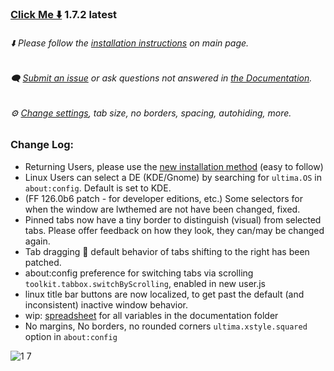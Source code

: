 
### [Click Me ⬇️](https://github.com/soulhotel/FF-ULTIMA/releases/download/1.7.2/ffultima1.7.2.zip) 1.7.2 latest

###### ⬇️ Please follow the [installation instructions](https://github.com/soulhotel/FF-ULTIMA#installation) on main page.

###### 🗨️ [Submit an issue](https://github.com/soulhotel/FF-ULTIMA/issues/new/choose) or ask questions not answered in [the Documentation](https://github.com/soulhotel/FF-ULTIMA/tree/main/doc).

###### ⚙️ [Change settings](https://github.com/soulhotel/FF-ULTIMA/blob/main/doc/Modification.md), tab size, no borders, spacing, autohiding, more.



### Change Log:
- Returning Users, please use the [new installation method](https://github.com/soulhotel/FF-ULTIMA/blob/main/README.md#installation) (easy to follow)
- Linux Users can select a DE (KDE/Gnome) by searching for `ultima.OS` in `about:config`. Default is set to KDE.
- (FF 126.0b6 patch - for developer editions, etc.) Some selectors for when the window are lwthemed are not have been changed, fixed.
- Pinned tabs now have a tiny border to distinguish (visual) from selected tabs. Please offer feedback on how they look, they can/may be changed again.
- Tab dragging 🚧 default behavior of tabs shifting to the right has been patched.
- about:config preference for switching tabs via scrolling `toolkit.tabbox.switchByScrolling`, enabled in new user.js
- linux title bar buttons are now localized, to get past the default (and inconsistent) inactive window behavior.
- wip: [spreadsheet](https://github.com/soulhotel/FF-ULTIMA/blob/main/doc/spreadsheet-all-ultima-variables.md) for all variables in the documentation folder
- No margins, No borders, no rounded corners `ultima.xstyle.squared` option in `about:config`

![1 7](https://github.com/soulhotel/FF-ULTIMA/assets/155501797/ed741f9f-cac6-4339-8913-a697a8b3ade9)
